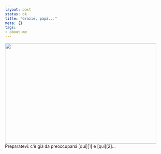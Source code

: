 ```yaml
--- 
layout: post
status: ok
title: "Grazie, papà..."
meta: {}
tags: 
- about-me
---
```

<img src="http://fast.mgpf.it/nikon.jpg" alt="" title="nikon" width="500" height="332" class="aligncenter size-full wp-image-718" />
Preparatevi: c'è già da preoccuparsi [qui][1] e [qui][2]...  
  
[1]: http://www.flickr.com/photos/lastknight/sets/72157605235441403/
[2]: http://www.flickr.com/photos/lastknight/sets/72157605235930905/ 
